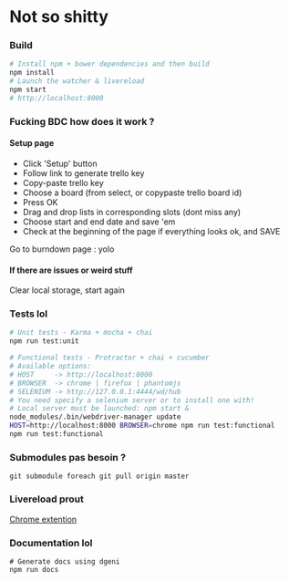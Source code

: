 # Not so shitty

### Build

```bash
# Install npm + bower dependencies and then build
npm install
# Launch the watcher & livereload
npm start
# http://localhost:8000
```

### Fucking BDC how does it work ?

#### Setup page
- Click 'Setup' button
- Follow link to generate trello key
- Copy-paste trello key
- Choose a board (from select, or copypaste trello board id)
- Press OK
- Drag and drop lists in corresponding slots (dont miss any)
- Choose start and end date and save 'em
- Check at the beginning of the page if everything looks ok, and SAVE

Go to burndown page : yolo

#### If there are issues or weird stuff
Clear local storage, start again

### Tests lol

```bash
# Unit tests - Karma + mocha + chai
npm run test:unit

# Functional tests - Protractor + chai + cucumber
# Available options:
# HOST     -> http://localhost:8000
# BROWSER  -> chrome | firefox | phantomjs
# SELENIUM -> http://127.0.0.1:4444/wd/hub
# You need specify a selenium server or to install one with!
# Local server must be launched: npm start &
node_modules/.bin/webdriver-manager update
HOST=http://localhost:8000 BROWSER=chrome npm run test:functional
npm run test:functional
```

### Submodules pas besoin ?

```
git submodule foreach git pull origin master
```

### Livereload prout

[Chrome extention](https://chrome.google.com/webstore/detail/livereload/jnihajbhpnppcggbcgedagnkighmdlei)

### Documentation lol

    # Generate docs using dgeni
    npm run docs
